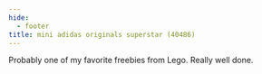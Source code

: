 ```yaml
---
hide:
  - footer
title: mini adidas originals superstar (40486)
---
```


Probably one of my favorite freebies from Lego. Really well done.
